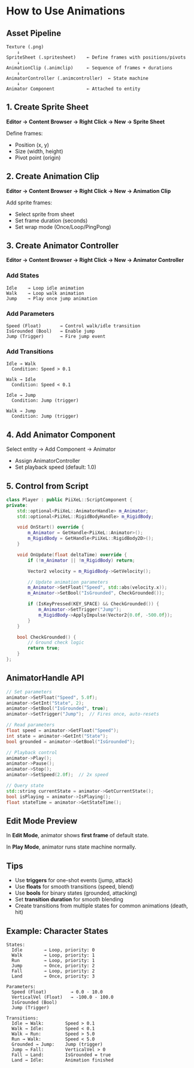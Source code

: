 # How to Use Animations

## Asset Pipeline

```
Texture (.png)
    ↓
SpriteSheet (.spritesheet)    ← Define frames with positions/pivots
    ↓
AnimationClip (.animclip)     ← Sequence of frames + durations
    ↓
AnimatorController (.animcontroller)  ← State machine
    ↓
Animator Component            ← Attached to entity
```

## 1. Create Sprite Sheet

**Editor → Content Browser → Right Click → New → Sprite Sheet**

Define frames:
- Position (x, y)
- Size (width, height)
- Pivot point (origin)

## 2. Create Animation Clip

**Editor → Content Browser → Right Click → New → Animation Clip**

Add sprite frames:
- Select sprite from sheet
- Set frame duration (seconds)
- Set wrap mode (Once/Loop/PingPong)

## 3. Create Animator Controller

**Editor → Content Browser → Right Click → New → Animator Controller**

### Add States
```
Idle    → Loop idle animation
Walk    → Loop walk animation
Jump    → Play once jump animation
```

### Add Parameters
```
Speed (Float)       → Control walk/idle transition
IsGrounded (Bool)   → Enable jump
Jump (Trigger)      → Fire jump event
```

### Add Transitions
```
Idle → Walk
  Condition: Speed > 0.1

Walk → Idle
  Condition: Speed < 0.1

Idle → Jump
  Condition: Jump (trigger)

Walk → Jump
  Condition: Jump (trigger)
```

## 4. Add Animator Component

Select entity → Add Component → Animator

- Assign AnimatorController
- Set playback speed (default: 1.0)

## 5. Control from Script

```cpp
class Player : public PiiXeL::ScriptComponent {
private:
    std::optional<PiiXeL::AnimatorHandle> m_Animator;
    std::optional<PiiXeL::RigidBodyHandle> m_RigidBody;

    void OnStart() override {
        m_Animator = GetHandle<PiiXeL::Animator>();
        m_RigidBody = GetHandle<PiiXeL::RigidBody2D>();
    }

    void OnUpdate(float deltaTime) override {
        if (!m_Animator || !m_RigidBody) return;

        Vector2 velocity = m_RigidBody->GetVelocity();

        // Update animation parameters
        m_Animator->SetFloat("Speed", std::abs(velocity.x));
        m_Animator->SetBool("IsGrounded", CheckGrounded());

        if (IsKeyPressed(KEY_SPACE) && CheckGrounded()) {
            m_Animator->SetTrigger("Jump");
            m_RigidBody->ApplyImpulse(Vector2{0.0f, -500.0f});
        }
    }

    bool CheckGrounded() {
        // Ground check logic
        return true;
    }
};
```

## AnimatorHandle API

```cpp
// Set parameters
animator->SetFloat("Speed", 5.0f);
animator->SetInt("State", 2);
animator->SetBool("IsGrounded", true);
animator->SetTrigger("Jump");  // Fires once, auto-resets

// Read parameters
float speed = animator->GetFloat("Speed");
int state = animator->GetInt("State");
bool grounded = animator->GetBool("IsGrounded");

// Playback control
animator->Play();
animator->Pause();
animator->Stop();
animator->SetSpeed(2.0f);  // 2x speed

// Query state
std::string currentState = animator->GetCurrentState();
bool isPlaying = animator->IsPlaying();
float stateTime = animator->GetStateTime();
```

## Edit Mode Preview

In **Edit Mode**, animator shows **first frame** of default state.

In **Play Mode**, animator runs state machine normally.

## Tips

- Use **triggers** for one-shot events (jump, attack)
- Use **floats** for smooth transitions (speed, blend)
- Use **bools** for binary states (grounded, attacking)
- Set **transition duration** for smooth blending
- Create transitions from multiple states for common animations (death, hit)

## Example: Character States

```
States:
  Idle        → Loop, priority: 0
  Walk        → Loop, priority: 1
  Run         → Loop, priority: 1
  Jump        → Once, priority: 2
  Fall        → Loop, priority: 2
  Land        → Once, priority: 3

Parameters:
  Speed (Float)         → 0.0 - 10.0
  VerticalVel (Float)   → -100.0 - 100.0
  IsGrounded (Bool)
  Jump (Trigger)

Transitions:
  Idle → Walk:        Speed > 0.1
  Walk → Idle:        Speed < 0.1
  Walk → Run:         Speed > 5.0
  Run → Walk:         Speed < 5.0
  Grounded → Jump:    Jump (trigger)
  Jump → Fall:        VerticalVel > 0
  Fall → Land:        IsGrounded = true
  Land → Idle:        Animation finished
```
